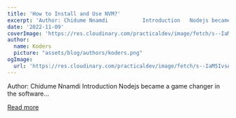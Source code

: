 ```yaml
---
title: 'How to Install and Use NVM?'
excerpt: 'Author: Chidume Nnamdi           Introduction   Nodejs became a game changer in the software...'
date: '2022-11-09'
coverImage: 'https://res.cloudinary.com/practicaldev/image/fetch/s--IaM5IvsA--/c_imagga_scale,f_auto,fl_progressive,h_420,q_auto,w_1000/https://dev-to-uploads.s3.amazonaws.com/uploads/articles/5ptxuwalx4lngz5q9pxa.png'
author:
  name: Koders
  picture: "assets/blog/authors/koders.png"
ogImage:
  url: 'https://res.cloudinary.com/practicaldev/image/fetch/s--IaM5IvsA--/c_imagga_scale,f_auto,fl_progressive,h_420,q_auto,w_1000/https://dev-to-uploads.s3.amazonaws.com/uploads/articles/5ptxuwalx4lngz5q9pxa.png'
---
```


Author: Chidume Nnamdi           Introduction   Nodejs became a game changer in the software...

[Read more](https://dev.to/refine/how-to-install-and-use-nvm-352d)
